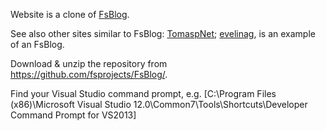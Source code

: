 Website is a clone of [FsBlog](https://github.com/fsprojects/FsBlog/).

See also other sites similar to FsBlog:
[TomaspNet](https://github.com/tpetricek/TomaspNet.Website); 
[evelinag](https://github.com/evelinag/evelinag.github.io), is an example of an FsBlog.

Download & unzip the repository from https://github.com/fsprojects/FsBlog/.

Find your Visual Studio command prompt, e.g. [C:\Program Files (x86)\Microsoft Visual Studio 12.0\Common7\Tools\Shortcuts\Developer Command Prompt for VS2013]

